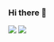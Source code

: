 ### Hi there 👋



<img src="https://github-readme-stats.vercel.app/api?username=syoch&theme=algolia&disable_animations=true">
<img src="https://github-readme-stats.vercel.app/api/top-langs/?username=syoch&theme=algolia&layout=compact&langs_count=10">

